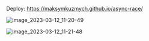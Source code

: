 Deploy: https://maksymkuzmych.github.io/async-race/

![image_2023-03-12_11-20-49](https://user-images.githubusercontent.com/94698037/224535983-71ab682e-7e23-492a-8e47-3853ae6fb684.png)

![image_2023-03-12_11-21-48](https://user-images.githubusercontent.com/94698037/224535988-771ef7e2-2c9b-4c6c-b40f-e7464a3e8807.png)
